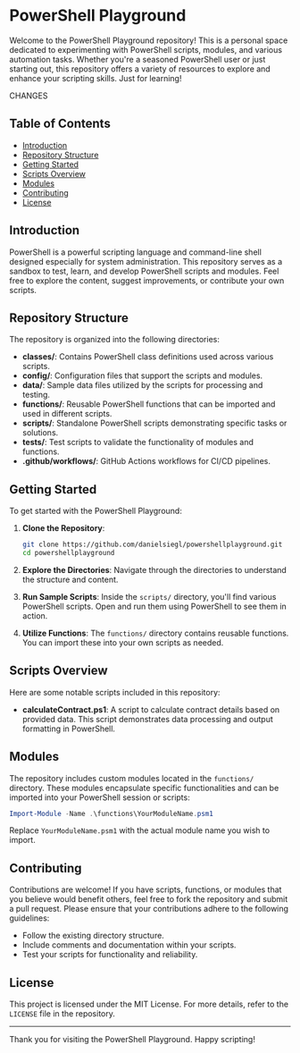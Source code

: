 # PowerShell Playground

Welcome to the PowerShell Playground repository! This is a personal space dedicated to experimenting with PowerShell scripts, modules, and various automation tasks. Whether you're a seasoned PowerShell user or just starting out, this repository offers a variety of resources to explore and enhance your scripting skills. Just for learning!

CHANGES

## Table of Contents

- [Introduction](https://chatgpt.com/c/67cefe0b-494c-8002-8a89-3ad66015c66f#introduction)
- [Repository Structure](https://chatgpt.com/c/67cefe0b-494c-8002-8a89-3ad66015c66f#repository-structure)
- [Getting Started](https://chatgpt.com/c/67cefe0b-494c-8002-8a89-3ad66015c66f#getting-started)
- [Scripts Overview](https://chatgpt.com/c/67cefe0b-494c-8002-8a89-3ad66015c66f#scripts-overview)
- [Modules](https://chatgpt.com/c/67cefe0b-494c-8002-8a89-3ad66015c66f#modules)
- [Contributing](https://chatgpt.com/c/67cefe0b-494c-8002-8a89-3ad66015c66f#contributing)
- [License](https://chatgpt.com/c/67cefe0b-494c-8002-8a89-3ad66015c66f#license)

## Introduction

PowerShell is a powerful scripting language and command-line shell designed especially for system administration. This repository serves as a sandbox to test, learn, and develop PowerShell scripts and modules. Feel free to explore the content, suggest improvements, or contribute your own scripts.

## Repository Structure

The repository is organized into the following directories:

- **classes/**: Contains PowerShell class definitions used across various scripts.
- **config/**: Configuration files that support the scripts and modules.
- **data/**: Sample data files utilized by the scripts for processing and testing.
- **functions/**: Reusable PowerShell functions that can be imported and used in different scripts.
- **scripts/**: Standalone PowerShell scripts demonstrating specific tasks or solutions.
- **tests/**: Test scripts to validate the functionality of modules and functions.
- **.github/workflows/**: GitHub Actions workflows for CI/CD pipelines.

## Getting Started

To get started with the PowerShell Playground:

1. **Clone the Repository**:
    
    ```bash
    git clone https://github.com/danielsiegl/powershellplayground.git
    cd powershellplayground
    ```
    
2. **Explore the Directories**: Navigate through the directories to understand the structure and content.
    
3. **Run Sample Scripts**: Inside the `scripts/` directory, you'll find various PowerShell scripts. Open and run them using PowerShell to see them in action.
    
4. **Utilize Functions**: The `functions/` directory contains reusable functions. You can import these into your own scripts as needed.
    

## Scripts Overview

Here are some notable scripts included in this repository:

- **calculateContract.ps1**: A script to calculate contract details based on provided data. This script demonstrates data processing and output formatting in PowerShell.

## Modules

The repository includes custom modules located in the `functions/` directory. These modules encapsulate specific functionalities and can be imported into your PowerShell session or scripts:

```powershell
Import-Module -Name .\functions\YourModuleName.psm1
```

Replace `YourModuleName.psm1` with the actual module name you wish to import.

## Contributing

Contributions are welcome! If you have scripts, functions, or modules that you believe would benefit others, feel free to fork the repository and submit a pull request. Please ensure that your contributions adhere to the following guidelines:

- Follow the existing directory structure.
- Include comments and documentation within your scripts.
- Test your scripts for functionality and reliability.

## License

This project is licensed under the MIT License. For more details, refer to the `LICENSE` file in the repository.

---

Thank you for visiting the PowerShell Playground. Happy scripting!


